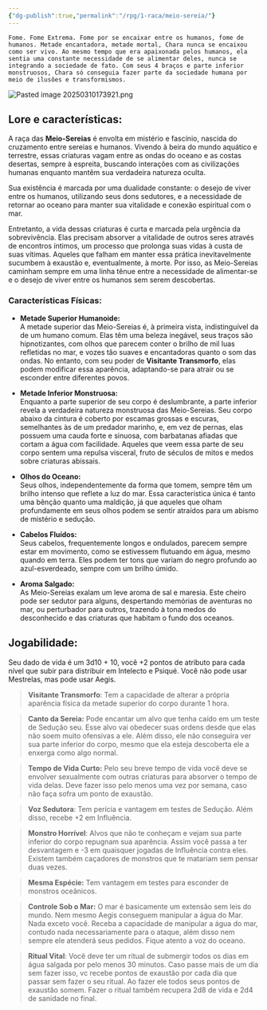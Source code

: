 ```yaml
---
{"dg-publish":true,"permalink":"/rpg/1-raca/meio-sereia/"}
---
```




```
Fome. Fome Extrema. Fome por se encaixar entre os humanos, fome de humanos. Metade encantadora, metade mortal, Chara nunca se encaixou como ser vivo. Ao mesmo tempo que era apaixonada pelos humanos, ela sentia uma constante necessidade de se alimentar deles, nunca se integrando a sociedade de fato. Com seus 4 braços e parte inferior monstruosos, Chara só conseguia fazer parte da sociedade humana por meio de ilusões e transformismos.
```


![Pasted image 20250310173921.png](/img/user/Images/Misc/Pasted%20image%2020250310173921.png)

## Lore e características: 

A raça das **Meio-Sereias** é envolta em mistério e fascínio, nascida do cruzamento entre sereias e humanos. Vivendo à beira do mundo aquático e terrestre, essas criaturas vagam entre as ondas do oceano e as costas desertas, sempre à espreita, buscando interações com as civilizações humanas enquanto mantêm sua verdadeira natureza oculta. 

Sua existência é marcada por uma dualidade constante: o desejo de viver entre os humanos, utilizando seus dons sedutores, e a necessidade de retornar ao oceano para manter sua vitalidade e conexão espiritual com o mar. 

Entretanto, a vida dessas criaturas é curta e marcada pela urgência da sobrevivência. Elas precisam absorver a vitalidade de outros seres através de encontros íntimos, um processo que prolonga suas vidas à custa de suas vítimas. Aqueles que falham em manter essa prática inevitavelmente sucumbem à exaustão e, eventualmente, à morte. Por isso, as Meio-Sereias caminham sempre em uma linha tênue entre a necessidade de alimentar-se e o desejo de viver entre os humanos sem serem descobertas.

### Características Físicas:

- **Metade Superior Humanoide:**  
    A metade superior das Meio-Sereias é, à primeira vista, indistinguível da de um humano comum. Elas têm uma beleza inegável, seus traços são hipnotizantes, com olhos que parecem conter o brilho de mil luas refletidas no mar, e vozes tão suaves e encantadoras quanto o som das ondas. No entanto, com seu poder de **Visitante Transmorfo**, elas podem modificar essa aparência, adaptando-se para atrair ou se esconder entre diferentes povos.
    
- **Metade Inferior Monstruosa:**  
    Enquanto a parte superior de seu corpo é deslumbrante, a parte inferior revela a verdadeira natureza monstruosa das Meio-Sereias. Seu corpo abaixo da cintura é coberto por escamas grossas e escuras, semelhantes às de um predador marinho, e, em vez de pernas, elas possuem uma cauda forte e sinuosa, com barbatanas afiadas que cortam a água com facilidade. Aqueles que veem essa parte de seu corpo sentem uma repulsa visceral, fruto de séculos de mitos e medos sobre criaturas abissais.
    
- **Olhos do Oceano:**  
    Seus olhos, independentemente da forma que tomem, sempre têm um brilho intenso que reflete a luz do mar. Essa característica única é tanto uma bênção quanto uma maldição, já que aqueles que olham profundamente em seus olhos podem se sentir atraídos para um abismo de mistério e sedução.
    
- **Cabelos Fluídos:**  
    Seus cabelos, frequentemente longos e ondulados, parecem sempre estar em movimento, como se estivessem flutuando em água, mesmo quando em terra. Eles podem ter tons que variam do negro profundo ao azul-esverdeado, sempre com um brilho úmido.
    
- **Aroma Salgado:**  
    As Meio-Sereias exalam um leve aroma de sal e maresia. Este cheiro pode ser sedutor para alguns, despertando memórias de aventuras no mar, ou perturbador para outros, trazendo à tona medos do desconhecido e das criaturas que habitam o fundo dos oceanos.
## Jogabilidade:

Seu dado de vida é um 3d10 + 10, você +2 pontos de atributo para cada nível que subir para distribuir em Intelecto e Psiqué. Você não pode usar Mestrelas, mas pode usar Aegis.

>**Visitante Transmorfo**: Tem a capacidade de alterar a própria aparência física da metade superior do corpo durante 1 hora. 

>**Canto da Sereia:** Pode encantar um alvo que tenha caído em um teste de Sedução seu. Esse alvo vai obedecer suas ordens desde que elas não soem muito ofensivas a ele. Além disso, ele não conseguira ver sua parte inferior do corpo, mesmo que ela esteja descoberta ele a enxerga como algo normal.

>**Tempo de Vida Curto:** Pelo seu breve tempo de vida você deve se envolver sexualmente com outras criaturas para absorver o tempo de vida delas. Deve fazer isso pelo menos uma vez por semana, caso não faça sofra um ponto de exaustão.

>**Voz Sedutora**: Tem perícia e vantagem em testes de Sedução. Além disso, recebe +2 em Influência.

>**Monstro Horrível**: Alvos que não te conheçam e vejam sua parte inferior do corpo repugnam sua aparência. Assim você passa a ter desvantagem e -3 em quaisquer jogadas de Influência contra eles. Existem também caçadores de monstros que te matariam sem pensar duas vezes.

>**Mesma Espécie:** Tem vantagem em testes para esconder de monstros oceânicos.

>**Controle Sob o Mar:** O mar é basicamente um extensão sem leis do mundo. Nem mesmo Aegis conseguem manipular a água do Mar. Nada exceto você. Receba a capacidade de manipular a água do mar, contudo nada necessariamente para o ataque, além disso nem sempre ele atenderá seus pedidos. Fique atento a voz do oceano. 

>**Ritual Vital**: Você deve ter um ritual de submergir todos os dias em água salgada por pelo menos 30 minutos. Caso passe mais de um dia sem fazer isso, vc recebe pontos de exaustão por cada dia que passar sem fazer o seu ritual. Ao fazer ele todos seus pontos de exaustão somem. Fazer o ritual também recupera 2d8 de vida e 2d4 de sanidade no final.







